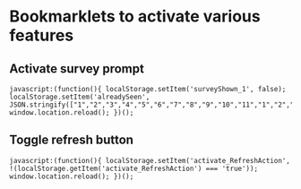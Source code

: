 # Bookmarklets to activate various features

## Activate survey prompt
```
javascript:(function(){ localStorage.setItem('surveyShown_1', false); localStorage.setItem('alreadySeen', JSON.stringify(["1","2","3","4","5","6","7","8","9","10","11","1","2","3","4","5","6","7","8","9","10","11","1","2","3","4","5","6","7","8","9","10","11"])); window.location.reload(); })();
```

## Toggle refresh button
```
javascript:(function(){ localStorage.setItem('activate_RefreshAction', !(localStorage.getItem('activate_RefreshAction') === 'true')); window.location.reload(); })();
```
